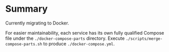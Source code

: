 # Summary

Currently migrating to Docker.

For easier maintainability, each service has its own fully qualified Compose file under the `./docker-compose-parts` directory. Execute `./scripts/merge-compose-parts.sh` to produce `./docker-compose.yml`.
